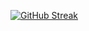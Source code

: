 [![GitHub Streak](https://streak-stats.demolab.com?user=jaddanickhole&theme=carbonfox)](https://git.io/streak-stats)
